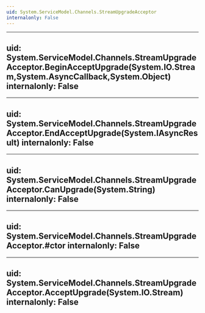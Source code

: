 ```yaml
---
uid: System.ServiceModel.Channels.StreamUpgradeAcceptor
internalonly: False
---
```


---
uid: System.ServiceModel.Channels.StreamUpgradeAcceptor.BeginAcceptUpgrade(System.IO.Stream,System.AsyncCallback,System.Object)
internalonly: False
---

---
uid: System.ServiceModel.Channels.StreamUpgradeAcceptor.EndAcceptUpgrade(System.IAsyncResult)
internalonly: False
---

---
uid: System.ServiceModel.Channels.StreamUpgradeAcceptor.CanUpgrade(System.String)
internalonly: False
---

---
uid: System.ServiceModel.Channels.StreamUpgradeAcceptor.#ctor
internalonly: False
---

---
uid: System.ServiceModel.Channels.StreamUpgradeAcceptor.AcceptUpgrade(System.IO.Stream)
internalonly: False
---
